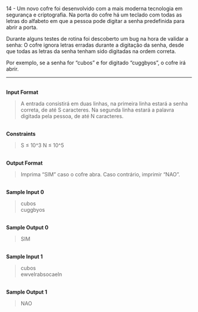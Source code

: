 14 - Um novo cofre foi desenvolvido com a mais moderna tecnologia em segurança e criptografia. Na porta do cofre há um teclado com todas as letras do alfabeto em que a pessoa pode digitar a senha predefinida para abrir a porta.

Durante alguns testes de rotina foi descoberto um bug na hora de validar a senha: O cofre ignora letras erradas durante a digitação da senha, desde que todas as letras da senha tenham sido digitadas na ordem correta.

Por exemplo, se a senha for “cubos” e for digitado “cuggbyos”, o cofre irá abrir.

---

<br>**Input Format**
>A entrada consistirá em duas linhas, na primeira linha estará a senha correta, de até S caracteres. Na segunda linha estará a palavra digitada pela pessoa, de até N caracteres.

<br>**Constraints**
>S ≤ 10^3 N ≤ 10^5

<br>**Output Format**
>Imprima “SIM” caso o cofre abra. Caso contrário, imprimir “NAO”.

<br>**Sample Input 0**
>cubos  
cuggbyos

<br>**Sample Output 0**
>SIM

<br>**Sample Input 1**
>cubos  
ewvelrabsocaeln

<br>**Sample Output 1**
>NAO